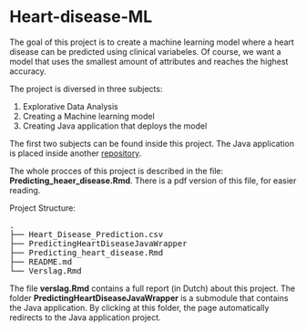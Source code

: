 # Heart-disease-ML

The goal of this project is to create a machine learning model where a heart disease can be predicted using clinical variabeles. Of course, we want a model that uses the smallest amount of attributes and reaches the highest accuracy. 

The project is diversed in three subjects:

1. Explorative Data Analysis
2. Creating a Machine learning model
3. Creating Java application that deploys the model

The first two subjects can be found inside this project. The Java application is placed inside another [repository](https://github.com/MarkStreek/PredictingHeartDiseaseJavaWrapper).

The whole procces of this project is described in the file: **Predicting_heaer_disease.Rmd**. There is a pdf version of this file, for easier reading.

Project Structure:

<pre>
.
├── Heart_Disease_Prediction.csv
├── PredictingHeartDiseaseJavaWrapper
├── Predicting_heart_disease.Rmd
├── README.md
└── Verslag.Rmd
</pre>

The file **verslag.Rmd** contains a full report (in Dutch) about this project. The folder **PredictingHeartDiseaseJavaWrapper** is a submodule that contains the Java application. By clicking at this folder, the page automatically redirects to the Java application project.
